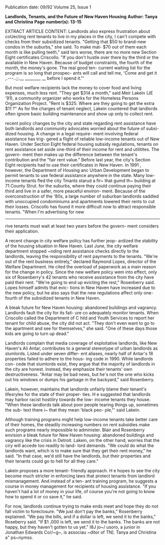 Publication date: 09/92
Volume 25, Issue 1

**Landlords, Tenants, and the Future of New Haven Housing**
**Author: Tanya and Christina**
**Page number(s): 13-15**

EXTRACT ARTICLE CONTENT:
Landlords also express frustration about coUecting rent 
tenants to live in my places in the city, I can't compete with 
checks from their subsidized tenants. "Getting that $50 to 
brand-new condos in the suburbs," she said. To make mat-
$70 out of them each month is like pulling teeth," said 
ters worse, there are no more new Section Eight certificates 
Criscollo. "If you don't hustle over there by the third or the 
available in New Haven. Because of budget constraints, the 
fourth of the month, the money's gone. The real good ten-
current waiting list for the program is so long that prospec-
ants will call and tell me, 'Come and get it ,.---..;;.__ ________ __ 
before I spend it."' 

But most welfare recipients lack the 
money to cover food and living expenses, 
much less rent. "They get $314 a month," 
said Meir Lakein (JE '91), a community 
organizer who works for the Homeless 
Persons Organization Project. "Rent is 
$325. Where are they going to get the extra 
$11 ?" As for the charges of tenant neglect, 
Lakein countered that landlords often 
ignore basic building maintenance and 
show up only to collect rent. 

recent policy changes by the city and 
state regarding rent assistance have 
both landlords and community 
advocates worried about the future of subsi-
dized housing. A change in a legal require-
ment involving federal assistance has trig-
gered a flight of reliable low-income tenants 
out of New Haven. Under Section Eight 
federal housing subsidy regulations, tenants 
on rent assistance set aside one-third of their 
income for rent and utilitites. The govern-
ment then makes up the difference between 
the tenant's contribution and the "fair rent 
value." Before last year, the city's Section 
Eight recipients had to use their certificates 
in New Haven. In 1991 , however, the 
Department of Housing anc Urban 
Development began to permit tenants to 
use federal assistance anywhere in the state. 
Many low-income tenants fled the city Tmants starud a fir~ that gumd th~ building at 71 County Strut. 
for the suburbs, where they could continue 
paying their third and live in a safer, more peaceful environ-
ment. Because of the overconstruction of the '80s, a large 
number of suburban landlords saddled with unoccupied 
condominiums and apartments lowered their rents to cut 
their losses. Criscollo has found it more difficult now to 
attract responsible tenants. "When I'm advertising for new 


---

rive tenants must wait at least two years before the govern-
ment considers their application. 

A recent change in city welfare policy has further jeop-
ardized the stability of the housing situation in New Haven. 
Last June, the city welfare department stopped ~nding rent 
assistance checks directly to the landlords, leaving the 
responsibility of rent payments to the 
tenants. "We're out of the rent business 
entirely," declared Raymond Lopes, 
director of the Welfare Department. 
He cited the overload of paperwork as a 
main reason for the change in policy. 
Since the new welfare policy wem 
into effect, only six of Rosenberry's 42 
tenants who receive assistance from the 
city have paid their rent. "We're going 
to end up evicting the rest," Rosenberry 
said. Lopes himself admits that evic-
tions in New Haven have increased due 
to the new policy, but he also says that 
the new regulations affect only one-
fourth of the subsidized tenants in New 
Haven. 

A bleak future for New 
Haven housing: 
abandoned buildings 
and vagrancy. 
Landlords fault the city for its fail-
ure co adequately monitor tenants. 
When Criscollo called the Department 
of C hild and Youth Services to report 
her tenant for child abuse, the city did 
not act. "They don't even want to go to 
the apartment and see for themselves," 
she said. "One of these days those kids 
are going to turn up dead." 

Landlords complain that media 
coverage of exploitative landlords, like 
New Haven's Ali Antar, contributes to 
a general stereotype of urban landlords 
as slumlords. Listed under seven differ-
ent aliases, nearly half of Antar's 18 
properties failed to adhere to the hous-
ing code in 1990. While landlords con-
cede that slumlords exist, they argue 
that the majority of landlords in the 
city are honest. Instead, they emphasize 
their tenants' own destructiveness. 
"Antar may be bad news, but he's not 
the one who kicks out his windows or 
dumps his garbage in the backyard," 
said Rosenberry. 



Lakein, however, maintains that 
landlords unfairly blame their tenant's 
lifesryles for the state of their proper-
ties. H e suggested that landlords may 
harbor racist hostiliry towards the low-
income tenants they house. "When 
these landlords talk about poor people 
tearing things up, sometimes the sub-
text there i~ that they mean 'black peo-
ple,"' said Lakein. 

Although training programs might 
help low-income tenants take better 
care of their homes, the steadily 
increasing numbers on rent subsidies 
make such programs nearly impossible 
to administer. Blair and Rosenberry 
envision a bleak future for New Haven 
housing: abandoned buildings and 
vagrancy like the crisis in Detroit. 
Lakein, on the other hand, worries that 
the ciry will accede too readily to land-
lord demands. "We could do what the 
landlords want, which is to make sure 
that they get their rent money," he 
said. "In that case, we'd still have the 
landlords, but their properties and 
their tenants could go to hell for all 
they care." 

Lakein proposes a more tenant-
friendly approach. H e hopes to see the 
city become much stricter in enforcing 
laws that protect tenants from landlord 
mismanagement. And instead of a ten-
ant training program, he suggests a 
course in money management for 
recipients of housing assistance. "If you 
haven't had a lot of money in your life, 
of course you're not going to know 
how to spend it or co save it," he said. 

For now, landlords continue trying 
to make ends meet and hope they do 
not fall victim to foreclosure. "We just 
don't pay the banks," Rosenberry 
explained. "We pay the bills, and if a 
dollar is left, we send it to the banks," 
Roseberry said. "If $1 ,000 is left, we 
send it to the banks. The banks are not 
happy, but they haven't gotten to 
us yet." 
I8J 
jo~/ usoro, a junior in Jonathan 
Edwards Co//~g~, is associau ~ditor of 
TN]. 
Tanya and Christina a" ps~nymss.